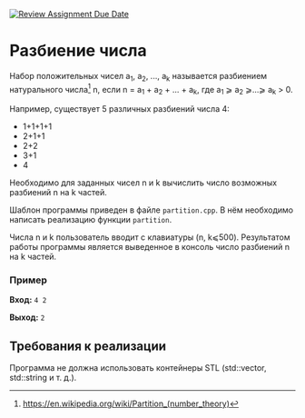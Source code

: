 [![Review Assignment Due Date](https://classroom.github.com/assets/deadline-readme-button-24ddc0f5d75046c5622901739e7c5dd533143b0c8e959d652212380cedb1ea36.svg)](https://classroom.github.com/a/0CXhL0ol)
# Разбиение числа

Набор положительных чисел a<sub>1</sub>, a<sub>2</sub>, ..., a<sub>k</sub> называется разбиением натурального числа[^1] n, если n = a<sub>1</sub> + a<sub>2</sub> + ... + a<sub>k</sub>, где a<sub>1</sub> ⩾ a<sub>2</sub> ⩾...⩾ a<sub>k</sub> > 0.

Например, существует 5 различных разбиений числа 4:
* 1+1+1+1
* 2+1+1
* 2+2
* 3+1
* 4

Необходимо для заданных чисел n и k вычислить число возможных разбиений n на k частей.

Шаблон программы приведен в файле `partition.cpp`. В нём необходимо написать реализацию функции `partition`.

Числа n и k пользователь вводит с клавиатуры (n, k⩽500). Результатом работы программы является выведенное в консоль число разбиений n на k частей.

### Пример
**Вход:** `4 2`

**Выход:** `2`

## Требования к реализации
Программа не должна использовать контейнеры STL (std::vector, std::string и т. д.). 

[^1]: <https://en.wikipedia.org/wiki/Partition_(number_theory)>

